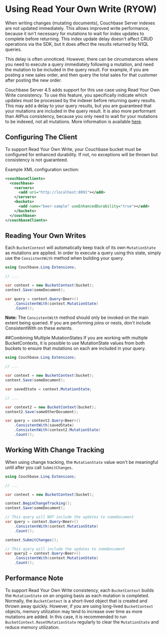 Using Read Your Own Write (RYOW)
================================
When writing changes (mutating documents), Couchbase Server indexes are not updated immediately.  This allows improved write performance, because it isn't necessary for mutations to wait for index updates to complete before returning.  This index update delay doesn't affect CRUD operations via the SDK, but it does affect the results returned by N1QL queries.

This delay is often unnoticed.  However, there can be circumstances where you need to execute a query immediately following a mutation, and need the mutation to be included in the query result.  For example, if you are posting a new sales order, and then query the total sales for that customer after posting the new order.

Couchbase Server 4.5 adds support for this use case using Read Your Own Write consistency.  To use this feature, you specifically indicate which updates must be processed by the indexer before returning query results.  This may add a delay to your query results, but you are guaranteed that your mutations are included in the query result.  It is also more performant than AtPlus consistency, because you only need to wait for your mutations to be indexed, not all mutations.  More information is available [here](http://developer.couchbase.com/documentation/server/current/developer-guide/query-consistency.html).

## Configuring The Client
To support Read Your Own Write, your Couchbase bucket must be configured for enhanced durability.  If not, no exceptions will be thrown but consistency is not guaranteed.

Example XML configuration section:

```xml
<couchbaseClients>
  <couchbase>
    <servers>
      <add uri="http://localhost:8091"></add>
    </servers>
    <buckets>
      <add name="beer-sample" useEnhancedDurability="true"></add>
    </buckets>
  </couchbase>
</couchbaseClients>
```

## Reading Your Own Writes
Each `BucketContext` will automatically keep track of its own `MutationState` as mutations are applied.  In order to execute a query using this state, simply use the `ConsistentWith` method when building your query.

```csharp
using Couchbase.Linq.Extensions;

// ...

var context = new BucketContext(bucket);
context.Save(someDocument);

var query = context.Query<Beer>()
	.ConsistentWith(context.MutationState)
	.Count();
```

**Note:** The `ConsistentWith` method should only be invoked on the main extent being queried.  If you are performing joins or nests, don't include ConsistentWith on these extents.

##Combining Multiple MutationStates
If you are working with multiple BucketContexts, it is possible to use MutationState values from both buckets to ensure that mutations on each are included in your query.

```csharp
using Couchbase.Linq.Extensions;

// ...

var context = new BucketContext(bucket);
context.Save(someDocument);

var savedState = context.MutationState;

// ...

var context2 = new BucketContext(bucket);
context2.Save(someOtherDocument);

var query = context2.Query<Beer>()
	.ConsistentWith(savedState)
	.ConsistentWith(context2.MutationState)
	.Count();
```

## Working With Change Tracking
When using change tracking, the `MutationState` value won't be meaningful until after you call `SubmitChanges`.

```csharp
using Couchbase.Linq.Extensions;

// ...

var context = new BucketContext(bucket);

context.BeginChangeTracking();
context.Save(someDocument);

// This query will NOT include the updates to someDocument
var query = context.Query<Beer>()
	.ConsistentWith(context.MutationState)
	.Count();

context.SubmitChanges();

// This query will include the updates to someDocument
var query2 = context.Query<Beer>()
	.ConsistentWith(context.MutationState)
	.Count();
```

## Performance Note
To support Read Your Own Write consistency, each `BucketContext` builds the `MutationState` on an ongoing basis as each mutation is completed.  Normally, the `BucketContext` is a short-lived object that is created and thrown away quickly.  However, if you are using long-lived `BucketContext` objects, memory utilization may tend to increase over time as more mutations are added.  In this case, it is recommended to run `BucketContext.ResetMutationState` regularly to clear the `MutationState` and reduce memory utilization.